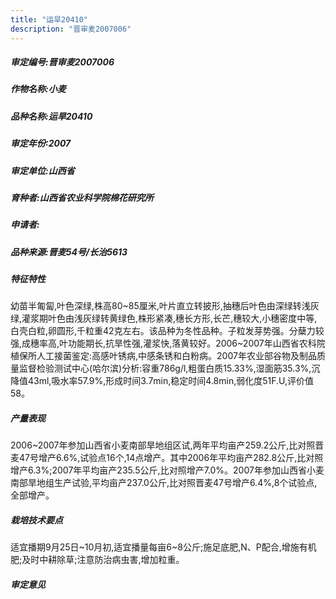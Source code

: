 ```yaml
---
title: "运旱20410"
description: "晋审麦2007006"
---
```

##### 审定编号:晋审麦2007006

##### 作物名称:小麦

##### 品种名称:运旱20410

##### 审定年份:2007

##### 审定单位:山西省

##### 育种者:山西省农业科学院棉花研究所

##### 申请者:

##### 品种来源:晋麦54号/长治5613

##### 特征特性
幼苗半匍匐,叶色深绿,株高80~85厘米,叶片直立转披形,抽穗后叶色由深绿转浅灰绿,灌浆期叶色由浅灰绿转黄绿色,株形紧凑,穗长方形,长芒,穗较大,小穗密度中等,白壳白粒,卵圆形,千粒重42克左右。该品种为冬性品种。子粒发芽势强。分蘖力较强,成穗率高,叶功能期长,抗旱性强,灌浆快,落黄较好。2006~2007年山西省农科院植保所人工接菌鉴定:高感叶锈病,中感条锈和白粉病。2007年农业部谷物及制品质量监督检验测试中心(哈尔滨)分析:容重786g/l,粗蛋白质15.33%,湿面筋35.3%,沉降值43ml,吸水率57.9%,形成时间3.7min,稳定时间4.8min,弱化度51F.U,评价值58。

##### 产量表现
2006~2007年参加山西省小麦南部旱地组区试,两年平均亩产259.2公斤,比对照晋麦47号增产6.6%,试验点16个,14点增产。其中2006年平均亩产282.8公斤,比对照增产6.3%;2007年平均亩产235.5公斤,比对照增产7.0%。2007年参加山西省小麦南部旱地组生产试验,平均亩产237.0公斤,比对照晋麦47号增产6.4%,8个试验点,全部增产。

##### 栽培技术要点
适宜播期9月25日~10月初,适宜播量每亩6~8公斤;施足底肥,N、P配合,增施有机肥;及时中耕除草;注意防治病虫害,增加粒重。

##### 审定意见

